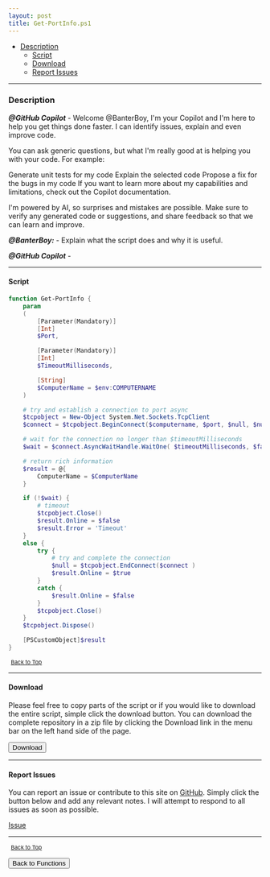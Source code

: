 ```yaml
---
layout: post
title: Get-PortInfo.ps1
---
```


- [Description](#description)
  - [Script](#script)
  - [Download](#download)
  - [Report Issues](#report-issues)

---

### Description

**_@GitHub Copilot_** - Welcome @BanterBoy, I'm your Copilot and I'm here to help you get things done faster. I can identify issues, explain and even improve code.

You can ask generic questions, but what I'm really good at is helping you with your code. For example:

Generate unit tests for my code
Explain the selected code
Propose a fix for the bugs in my code
If you want to learn more about my capabilities and limitations, check out the Copilot documentation.

I'm powered by AI, so surprises and mistakes are possible. Make sure to verify any generated code or suggestions, and share feedback so that we can learn and improve.

**_@BanterBoy:_** - Explain what the script does and why it is useful.

**_@GitHub Copilot_** -

---

#### Script

```powershell
function Get-PortInfo {
    param
    (
        [Parameter(Mandatory)]
        [Int]
        $Port,

        [Parameter(Mandatory)]
        [Int]
        $TimeoutMilliseconds,

        [String]
        $ComputerName = $env:COMPUTERNAME
    )

    # try and establish a connection to port async
    $tcpobject = New-Object System.Net.Sockets.TcpClient
    $connect = $tcpobject.BeginConnect($computername, $port, $null, $null)

    # wait for the connection no longer than $timeoutMilliseconds
    $wait = $connect.AsyncWaitHandle.WaitOne( $timeoutMilliseconds, $false)

    # return rich information
    $result = @{
        ComputerName = $ComputerName
    }

    if (!$wait) {
        # timeout
        $tcpobject.Close()
        $result.Online = $false
        $result.Error = 'Timeout'
    }
    else {
        try {
            # try and complete the connection
            $null = $tcpobject.EndConnect($connect )
            $result.Online = $true
        }
        catch {
            $result.Online = $false
        }
        $tcpobject.Close()
    }
    $tcpobject.Dispose()

    [PSCustomObject]$result
}
```

<span style="font-size:11px;"><a href="#"><i class="fas fa-caret-up" aria-hidden="true" style="color: white; margin-right:5px;"></i>Back to Top</a></span>

---

#### Download

Please feel free to copy parts of the script or if you would like to download the entire script, simple click the download button. You can download the complete repository in a zip file by clicking the Download link in the menu bar on the left hand side of the page.

<button class="btn" type="submit" onclick="window.open('/PowerShell/functions/Get-PortInfo.ps1')">
    <i class="fa fa-cloud-download-alt">
    </i>
        Download
</button>

---

#### Report Issues

You can report an issue or contribute to this site on <a href="https://github.com/BanterBoy/scripts-blog/issues">GitHub</a>. Simply click the button below and add any relevant notes. I will attempt to respond to all issues as soon as possible.

<!-- Place this tag where you want the button to render. -->

<a class="github-button" href="https://github.com/BanterBoy/scripts-blog/issues/new?title=Get-PortInfo.ps1&body=There is a problem with this function. Please find details below." data-show-count="true" aria-label="Issue BanterBoy/scripts-blog on GitHub">Issue</a>

---

<span style="font-size:11px;"><a href="#"><i class="fas fa-caret-up" aria-hidden="true" style="color: white; margin-right:5px;"></i>Back to Top</a></span>

<a href="/menu/_pages/functions.html">
    <button class="btn">
        <i class='fas fa-reply'>
        </i>
            Back to Functions
    </button>
</a>

[1]: http://ecotrust-canada.github.io/markdown-toc
[2]: https://github.com/googlearchive/code-prettify
